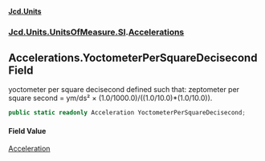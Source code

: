 #### [Jcd.Units](index.md 'index')
### [Jcd.Units.UnitsOfMeasure.SI](Jcd.Units.UnitsOfMeasure.SI.md 'Jcd.Units.UnitsOfMeasure.SI').[Accelerations](Accelerations.md 'Jcd.Units.UnitsOfMeasure.SI.Accelerations')

## Accelerations.YoctometerPerSquareDecisecond Field

yoctometer per square decisecond defined such that: zeptometer per square second = ym/ds² × (1.0/1000.0)/((1.0/10.0)*(1.0/10.0)).

```csharp
public static readonly Acceleration YoctometerPerSquareDecisecond;
```

#### Field Value
[Acceleration](Acceleration.md 'Jcd.Units.UnitTypes.Acceleration')